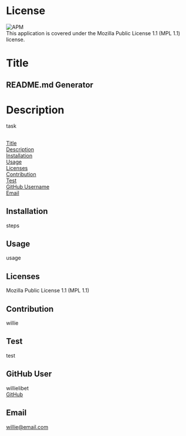 # License 
  ![APM](https://img.shields.io/apm/l/npm?style=plastic)<br /> This application is covered under the Mozilla Public License 1.1 (MPL 1.1) license.

  # Title
##  README.md Generator
  # Description
  task
##  
  [Title](#title)  
  [Description](#description)  
  [Installation](#installation)  
  [Usage](#usage)  
  [Licenses](#licenses)  
  [Contribution](#contribution)  
  [Test](#test)  
  [GitHub Username](#username)  
  [Email](#email)

  ## Installation
  steps
  ## Usage
  usage

  ## Licenses
  Mozilla Public License 1.1 (MPL 1.1)

  ## Contribution
  willie 

  ## Test
  test

  ## GitHub User
  willielibet  
  [GitHub](https://github.com/willielibet)   

  ## Email
  willie@email.com
